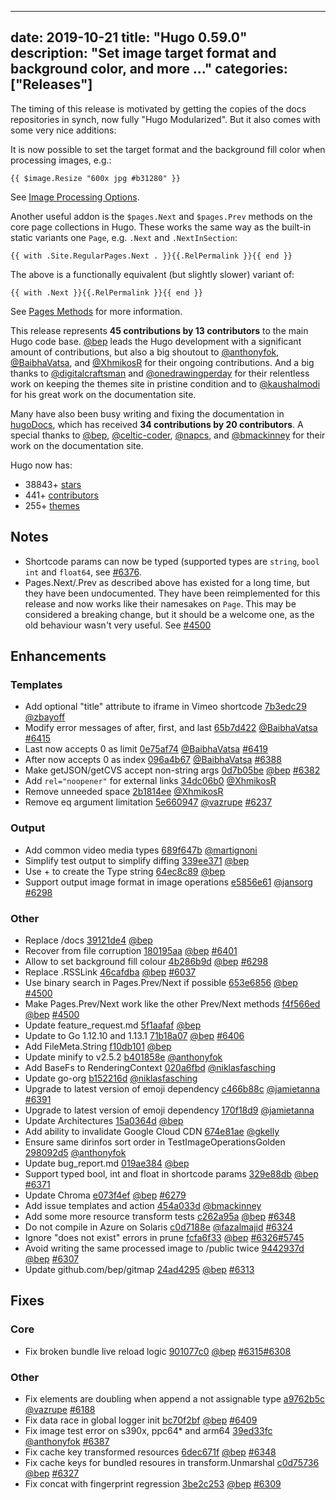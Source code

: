 
---
date: 2019-10-21
title: "Hugo 0.59.0"
description: "Set image target format and background color, and more ..."
categories: ["Releases"]
---

The timing of this release is motivated by getting the copies of the docs repositories in synch, now fully "Hugo Modularized". But it also comes with some very nice additions:

It is now possible to set the target format and the background fill color when processing images, e.g.:

```
{{ $image.Resize "600x jpg #b31280" }}
```

See [Image Processing Options](https://gohugo.io/content-management/image-processing/#image-processing-options).

Another useful addon is the `$pages.Next` and `$pages.Prev` methods on the core page collections in Hugo. These works the same way as the built-in static variants one `Page`, e.g. `.Next` and `.NextInSection`:

```
{{ with .Site.RegularPages.Next . }}{{.RelPermalink }}{{ end }}
```

The above is a functionally equivalent (but slightly slower) variant of:

```
{{ with .Next }}{{.RelPermalink }}{{ end }}
```

See [Pages Methods](https://gohugo.io/variables/pages/) for more information.


This release represents **45 contributions by 13 contributors** to the main Hugo code base. [@bep](https://github.com/bep) leads the Hugo development with a significant amount of contributions, but also a big shoutout to [@anthonyfok](https://github.com/anthonyfok), [@BaibhaVatsa](https://github.com/BaibhaVatsa), and [@XhmikosR](https://github.com/XhmikosR) for their ongoing contributions.
And a big thanks to [@digitalcraftsman](https://github.com/digitalcraftsman) and [@onedrawingperday](https://github.com/onedrawingperday) for their relentless work on keeping the themes site in pristine condition and to [@kaushalmodi](https://github.com/kaushalmodi) for his great work on the documentation site.

Many have also been busy writing and fixing the documentation in [hugoDocs](https://github.com/gohugoio/hugoDocs), 
which has received **34 contributions by 20 contributors**. A special thanks to [@bep](https://github.com/bep), [@celtic-coder](https://github.com/celtic-coder), [@napcs](https://github.com/napcs), and [@bmackinney](https://github.com/bmackinney) for their work on the documentation site.


Hugo now has:

* 38843+ [stars](https://github.com/gohugoio/hugo/stargazers)
* 441+ [contributors](https://github.com/gohugoio/hugo/graphs/contributors)
* 255+ [themes](http://themes.gohugo.io/)

## Notes


* Shortcode params can now be typed (supported types are `string`, `bool` `int` and `float64`, see [#6376](https://github.com/gohugoio/hugo/pull/6376).
* Pages.Next/.Prev as described above has existed for a long time, but they have been undocumented. They have been reimplemented for this release and now works like their namesakes on `Page`. This may be considered a breaking change, but it should be a welcome one, as the old behaviour wasn't very useful. See [#4500](https://github.com/gohugoio/hugo/issues/4500)

## Enhancements

### Templates

* Add optional "title" attribute to iframe in Vimeo shortcode [7b3edc29](https://github.com/gohugoio/hugo/commit/7b3edc293144dd450e87ca32f238221c21eb1b47) [@zbayoff](https://github.com/zbayoff) 
* Modify error messages of after, first, and last [65b7d422](https://github.com/gohugoio/hugo/commit/65b7d4221b90445bfc089873092411cf7e322933) [@BaibhaVatsa](https://github.com/BaibhaVatsa) [#6415](https://github.com/gohugoio/hugo/issues/6415)
* Last now accepts 0 as limit [0e75af74](https://github.com/gohugoio/hugo/commit/0e75af74db30259ec355a7b79a1e257d5fe00eef) [@BaibhaVatsa](https://github.com/BaibhaVatsa) [#6419](https://github.com/gohugoio/hugo/issues/6419)
* After now accepts 0 as index [096a4b67](https://github.com/gohugoio/hugo/commit/096a4b67b98259dabff5ebfbfd879a41999a1ed2) [@BaibhaVatsa](https://github.com/BaibhaVatsa) [#6388](https://github.com/gohugoio/hugo/issues/6388)
* Make getJSON/getCVS accept non-string args [0d7b05be](https://github.com/gohugoio/hugo/commit/0d7b05be4cb2391cbd280f6109c01ec2d3d7e0c6) [@bep](https://github.com/bep) [#6382](https://github.com/gohugoio/hugo/issues/6382)
* Add `rel="noopener"` for external links [34dc06b0](https://github.com/gohugoio/hugo/commit/34dc06b032741abac342d7a2a77510ded9b72ae8) [@XhmikosR](https://github.com/XhmikosR) 
* Remove unneeded space [2b1814ee](https://github.com/gohugoio/hugo/commit/2b1814ee580f3149f9fe0a4cf30b754bac9f0c90) [@XhmikosR](https://github.com/XhmikosR) 
* Remove eq argument limitation [5e660947](https://github.com/gohugoio/hugo/commit/5e660947757023434dd7a1ec8b8239c0577fd501) [@vazrupe](https://github.com/vazrupe) [#6237](https://github.com/gohugoio/hugo/issues/6237)

### Output

* Add common video media types [689f647b](https://github.com/gohugoio/hugo/commit/689f647baf96af078186f0cdc45199f7d0995d22) [@martignoni](https://github.com/martignoni) 
* Simplify test output to simplify diffing [339ee371](https://github.com/gohugoio/hugo/commit/339ee37143ca5a6bb22bbc1b0468d785f450cfb7) [@bep](https://github.com/bep) 
* Use + to create the Type string [64ec8c89](https://github.com/gohugoio/hugo/commit/64ec8c89049461c4731b23c491fb41e00a09a8b2) [@bep](https://github.com/bep) 
* Support output image format in image operations [e5856e61](https://github.com/gohugoio/hugo/commit/e5856e61d88ef5149582851b00e06b5b93dce9f8) [@jansorg](https://github.com/jansorg) [#6298](https://github.com/gohugoio/hugo/issues/6298)

### Other

* Replace /docs [39121de4](https://github.com/gohugoio/hugo/commit/39121de4d991bdcf5f202da4d8d81a8ac6c149fc) [@bep](https://github.com/bep) 
* Recover from file corruption [180195aa](https://github.com/gohugoio/hugo/commit/180195aa342777fece1b29a08ec89456d7996c61) [@bep](https://github.com/bep) [#6401](https://github.com/gohugoio/hugo/issues/6401)
* Allow to set background fill colour [4b286b9d](https://github.com/gohugoio/hugo/commit/4b286b9d2722909d0682e50eeecdfe16c1f47fd8) [@bep](https://github.com/bep) [#6298](https://github.com/gohugoio/hugo/issues/6298)
* Replace .RSSLink [46cafdba](https://github.com/gohugoio/hugo/commit/46cafdbaca13866f32db04c0cc28374e30ec5914) [@bep](https://github.com/bep) [#6037](https://github.com/gohugoio/hugo/issues/6037)
* Use binary search in Pages.Prev/Next if possible [653e6856](https://github.com/gohugoio/hugo/commit/653e6856ea1cfc60cc16733807d23b302dbe4bd5) [@bep](https://github.com/bep) [#4500](https://github.com/gohugoio/hugo/issues/4500)
* Make Pages.Prev/Next work like the other Prev/Next methods [f4f566ed](https://github.com/gohugoio/hugo/commit/f4f566edf4bd6a590cf9cdbd5cfc0026ecd93b14) [@bep](https://github.com/bep) [#4500](https://github.com/gohugoio/hugo/issues/4500)
* Update feature_request.md [5f1aafaf](https://github.com/gohugoio/hugo/commit/5f1aafafb40299bb4c8aebf71e05843431eb84c5) [@bep](https://github.com/bep) 
* Update to Go 1.12.10 and 1.13.1 [71b18a07](https://github.com/gohugoio/hugo/commit/71b18a0786894893eafa01263a0915149ed303ec) [@bep](https://github.com/bep) [#6406](https://github.com/gohugoio/hugo/issues/6406)
* Add FileMeta.String [f10db101](https://github.com/gohugoio/hugo/commit/f10db101a18f5cad332c9398136f77e35a169d52) [@bep](https://github.com/bep) 
* Update minify to v2.5.2 [b401858e](https://github.com/gohugoio/hugo/commit/b401858ebd346c433dd69a260eba7098bded5a30) [@anthonyfok](https://github.com/anthonyfok) 
* Add BaseFs to RenderingContext [020a6fbd](https://github.com/gohugoio/hugo/commit/020a6fbd7f6996ed84d80ba6c37fe0d8c2536806) [@niklasfasching](https://github.com/niklasfasching) 
* Update go-org [b152216d](https://github.com/gohugoio/hugo/commit/b152216d5c8adbf1bfa4c6fb7b2a50b6866c685e) [@niklasfasching](https://github.com/niklasfasching) 
* Upgrade to latest version of emoji dependency [c466b88c](https://github.com/gohugoio/hugo/commit/c466b88c998bc99e5d26e41cb67d87e1d4b976f5) [@jamietanna](https://github.com/jamietanna) [#6391](https://github.com/gohugoio/hugo/issues/6391)
* Upgrade to latest version of emoji dependency [170f18d9](https://github.com/gohugoio/hugo/commit/170f18d9352d39213170dd9d5e947eb45854c84b) [@jamietanna](https://github.com/jamietanna) 
* Update Architectures [15a0364d](https://github.com/gohugoio/hugo/commit/15a0364d39741da34b8661f9a8386b54016049d6) [@bep](https://github.com/bep) 
* Add ability to invalidate Google Cloud CDN [674e81ae](https://github.com/gohugoio/hugo/commit/674e81ae8700bdd00d3e5e47ff930d42d25bc68b) [@gkelly](https://github.com/gkelly) 
* Ensure same dirinfos sort order in TestImageOperationsGolden [298092d5](https://github.com/gohugoio/hugo/commit/298092d516f623cc20051f506d460fb7625cdc84) [@anthonyfok](https://github.com/anthonyfok) 
* Update bug_report.md [019ae384](https://github.com/gohugoio/hugo/commit/019ae384835446266b951875aa0870d245382cf2) [@bep](https://github.com/bep) 
* Support typed bool, int and float in shortcode params [329e88db](https://github.com/gohugoio/hugo/commit/329e88db1f6d043d32c7083570773dccfd4f11fc) [@bep](https://github.com/bep) [#6371](https://github.com/gohugoio/hugo/issues/6371)
* Update Chroma [e073f4ef](https://github.com/gohugoio/hugo/commit/e073f4efb1345f6408000ef3f389873f8cf7179e) [@bep](https://github.com/bep) [#6279](https://github.com/gohugoio/hugo/issues/6279)
* Add issue templates and action [454a033d](https://github.com/gohugoio/hugo/commit/454a033dc5bc9b3db626fe1533d7e8494d79f472) [@bmackinney](https://github.com/bmackinney) 
* Add some more resource transform tests [c262a95a](https://github.com/gohugoio/hugo/commit/c262a95a5c5a9304c82b9d9e39701bc471916851) [@bep](https://github.com/bep) [#6348](https://github.com/gohugoio/hugo/issues/6348)
* Do not compile in Azure on Solaris [c0d7188e](https://github.com/gohugoio/hugo/commit/c0d7188ec85e7a4b61489e38896108d877f6d902) [@fazalmajid](https://github.com/fazalmajid) [#6324](https://github.com/gohugoio/hugo/issues/6324)
* Ignore "does not exist" errors in prune [fcfa6f33](https://github.com/gohugoio/hugo/commit/fcfa6f33bbebc128a3f9bc3162173bc3780c5f50) [@bep](https://github.com/bep) [#6326](https://github.com/gohugoio/hugo/issues/6326)[#5745](https://github.com/gohugoio/hugo/issues/5745)
* Avoid writing the same processed image to /public twice [9442937d](https://github.com/gohugoio/hugo/commit/9442937d82005b369780edcc557e0d15d6bf0bad) [@bep](https://github.com/bep) [#6307](https://github.com/gohugoio/hugo/issues/6307)
* Update github.com/bep/gitmap [24ad4295](https://github.com/gohugoio/hugo/commit/24ad4295718341dcae12b72bf52fef312d1036ed) [@bep](https://github.com/bep) [#6313](https://github.com/gohugoio/hugo/issues/6313)

## Fixes

### Core

* Fix broken bundle live reload logic [901077c0](https://github.com/gohugoio/hugo/commit/901077c0364eaf3fe4f997c3026aa18cfc7781ed) [@bep](https://github.com/bep) [#6315](https://github.com/gohugoio/hugo/issues/6315)[#6308](https://github.com/gohugoio/hugo/issues/6308)

### Other

* Fix elements are doubling when append a not assignable type [a9762b5c](https://github.com/gohugoio/hugo/commit/a9762b5c48054e036332eff541a8fd32e54ada13) [@vazrupe](https://github.com/vazrupe) [#6188](https://github.com/gohugoio/hugo/issues/6188)
* Fix data race in global logger init [bc70f2bf](https://github.com/gohugoio/hugo/commit/bc70f2bf123d94fc3226754ec9f1f44748e98162) [@bep](https://github.com/bep) [#6409](https://github.com/gohugoio/hugo/issues/6409)
* Fix image test error on s390x, ppc64* and arm64 [39ed33fc](https://github.com/gohugoio/hugo/commit/39ed33fcebcde91605e645fd28fd94020b442d97) [@anthonyfok](https://github.com/anthonyfok) [#6387](https://github.com/gohugoio/hugo/issues/6387)
* Fix cache key transformed resources [6dec671f](https://github.com/gohugoio/hugo/commit/6dec671fb930029e18ba9aa5135b3a27adcddb21) [@bep](https://github.com/bep) [#6348](https://github.com/gohugoio/hugo/issues/6348)
* Fix cache keys for bundled resoures in transform.Unmarshal [c0d75736](https://github.com/gohugoio/hugo/commit/c0d7573677e9726c14749ccd432dccb75e0d194d) [@bep](https://github.com/bep) [#6327](https://github.com/gohugoio/hugo/issues/6327)
* Fix concat with fingerprint regression [3be2c253](https://github.com/gohugoio/hugo/commit/3be2c25351b421a26ee1ff2a38cbab00280c0583) [@bep](https://github.com/bep) [#6309](https://github.com/gohugoio/hugo/issues/6309)
